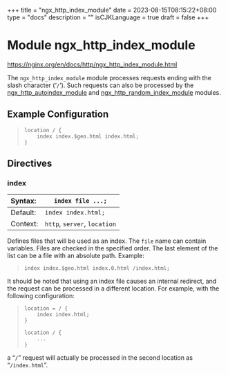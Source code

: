 +++
title = "ngx_http_index_module"
date = 2023-08-15T08:15:22+08:00
type = "docs"
description = ""
isCJKLanguage = true
draft = false
+++

# Module ngx_http_index_module

https://nginx.org/en/docs/http/ngx_http_index_module.html



The `ngx_http_index_module` module processes requests ending with the slash character (‘`/`’). Such requests can also be processed by the [ngx_http_autoindex_module](https://nginx.org/en/docs/http/ngx_http_autoindex_module.html) and [ngx_http_random_index_module](https://nginx.org/en/docs/http/ngx_http_random_index_module.html) modules.



## Example Configuration



> ```
> location / {
>     index index.$geo.html index.html;
> }
> ```





## Directives



### index

| Syntax:  | `index file ...;`            |
| :------- | ---------------------------- |
| Default: | `index index.html;`          |
| Context: | `http`, `server`, `location` |

Defines files that will be used as an index. The `file` name can contain variables. Files are checked in the specified order. The last element of the list can be a file with an absolute path. Example:

> ```
> index index.$geo.html index.0.html /index.html;
> ```



It should be noted that using an index file causes an internal redirect, and the request can be processed in a different location. For example, with the following configuration:

> ```
> location = / {
>     index index.html;
> }
> 
> location / {
>     ...
> }
> ```

a “`/`” request will actually be processed in the second location as “`/index.html`”.